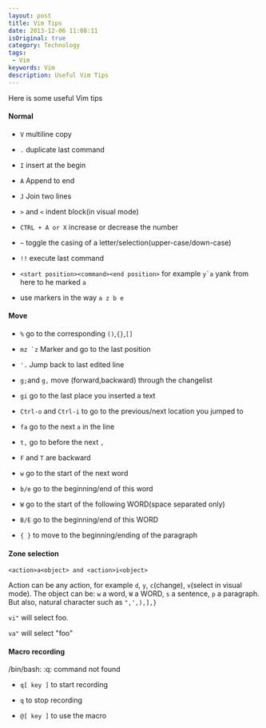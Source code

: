 ```yaml
---
layout: post
title: Vim Tips
date: 2013-12-06 11:08:11
isOriginal: true
category: Technology
tags:
 - Vim
keywords: Vim
description: Useful Vim Tips
---
```


Here is some useful Vim tips

#### Normal 

* `V` multiline copy

* `.` duplicate last command

* `I` insert at the begin 

* `A` Append to end

* `J` Join two lines

* `>` and `<` indent block(in visual mode)

* `CTRL + A or X` increase or decrease the number

* `~` toggle the casing of a letter/selection(upper-case/down-case)

* `!!` execute last command

* `<start position><command><end position>` for example ``y`a`` yank from here to he marked ``a``

* use markers in the way `a z b e`

#### Move

* `%` go to the corresponding `()`,`{}`,`[]`

* ``mz `z`` Marker and go to the last position 

* ``'.`` Jump back to last edited line

* `g;`and `g,` move (forward,backward) through the changelist

* `gi` go to the last place you inserted a text

* `Ctrl-o` and `Ctrl-i` to go to the previous/next location you jumped to

* `fa` go to the next `a` in the line

* `t,` go to before the next `,`

* `F` and `T` are backward

* `w` go to the start of the next word

* `b/e` go to the beginning/end of this word

* `W` go to the start of the following WORD(space separated only)

* `B/E` go to the beginning/end of this WORD

* `{ }` to move to the beginning/ending of the paragraph

#### Zone selection

 `<action>a<object> and <action>i<object>`

 Action can be any action, for example `d`, `y`, `c`(change), `v`(select in visual mode). The object can be:
 `w` a word, `W` a WORD, `s` a sentence, `p` a paragraph. But also, natural character such as ``",',),],}``

 `vi"` will select foo.

 `va"` will select "foo"

#### Macro recording

/bin/bash: :q: command not found

  * `q[ key ]` to start recording

  * `q` to stop recording

  * `@[ key ]` to use the macro
  ```



